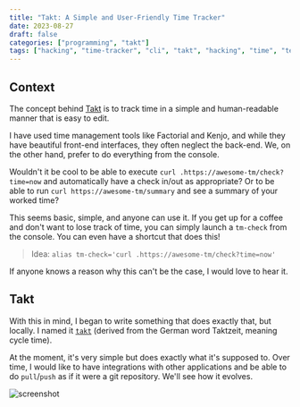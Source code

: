 ```yaml
---
title: "Takt: A Simple and User-Friendly Time Tracker"
date: 2023-08-27
draft: false
categories: ["programming", "takt"]
tags: ["hacking", "time-tracker", "cli", "takt", "hacking", "time", "terminal", "productivity", "time-management"]
---
```


## Context

The concept behind [Takt][takt] is to track time in a simple and human-readable
manner that is easy to edit.

I have used time management tools like Factorial and Kenjo, and while they have
beautiful front-end interfaces, they often neglect the back-end. We, on the
other hand, prefer to do everything from the console.

Wouldn't it be cool to be able to execute `curl
.https://awesome-tm/check?time=now` and automatically have a check in/out as
appropriate? Or to be able to run `curl https://awesome-tm/summary` and see a
summary of your worked time?

This seems basic, simple, and anyone can use it. If you get up for a coffee and
don't want to lose track of time, you can simply launch a `tm-check` from the
console. You can even have a shortcut that does this!

> Idea: `alias tm-check='curl .https://awesome-tm/check?time=now'`

If anyone knows a reason why this can't be the case, I would love to hear it.

## Takt

With this in mind, I began to write something that does exactly that, but
locally. I named it [`takt`][takt] (derived from the German word Taktzeit,
meaning cycle time).

At the moment, it's very simple but does exactly what it's supposed to. Over
time, I would like to have integrations with other applications and be able to
do `pull`/`push` as if it were a git repository. We'll see how it evolves.

![screenshot](https://media.hachyderm.io/media_attachments/files/110/963/065/168/213/242/original/b431a99f64c70415.png)


<!-- Links -->
[takt]: https://github.com/asdf0x2199/takt
